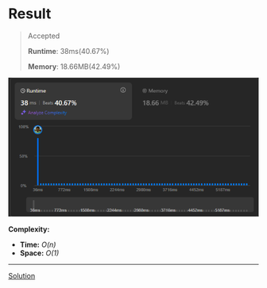 # Result

> Accepted
>
> **Runtime**: 38ms(40.67%)
>
> **Memory**: 18.66MB(42.49%)


![Result Image](result.png)


**Complexity:**

- **Time:** *O(n)*
- **Space:** *O(1)*


---

[Solution](https://leetcode.com/problems/jump-game/solutions/3758301/java-easy-solution-with-explanation/)